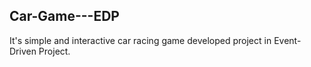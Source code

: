 ## Car-Game---EDP

It's simple and interactive car racing game developed project in Event-Driven Project.
